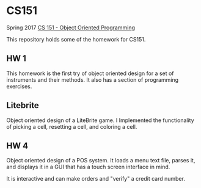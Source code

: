 # CS151
Spring 2017 [CS 151 - Object Oriented Programming](http://info.sjsu.edu/web-dbgen/catalog/courses/CS151.html)

This repository holds some of the homework for CS151.

## HW 1

This homework is the first try of object oriented design for a set of instruments and their methods. 
It also has a section of programming exercises. 

## Litebrite

Object oriented design of a LiteBrite game. I Implemented the functionality of picking a cell, resetting a cell, and coloring a cell. 

## HW 4

Object oriented design of a POS system. It loads a menu text file, parses it, and displays it in a GUI that has a touch screen interface in mind. 

It is interactive and can make orders and "verify" a credit card number.
